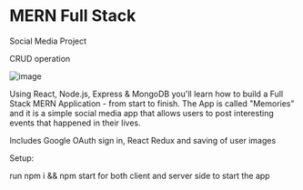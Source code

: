 # MERN Full Stack 
Social Media Project

CRUD operation

![image](https://user-images.githubusercontent.com/53259544/165908477-0c0e9ccc-437a-4911-8f7e-97b67a0905d8.png)


Using React, Node.js, Express & MongoDB you'll learn how to build a Full Stack MERN Application - from start to finish. The App is called "Memories" and it is a simple social media app that allows users to post interesting events that happened in their lives.

Includes Google OAuth sign in, React Redux and saving of user images

Setup:

run npm i && npm start for both client and server side to start the app
